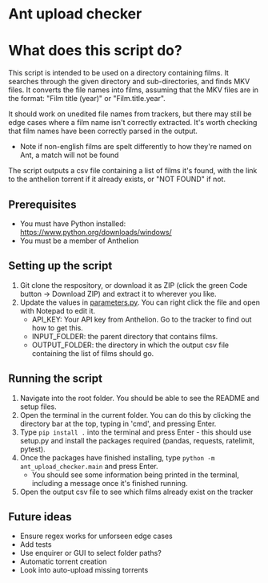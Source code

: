 # Ant upload checker

# What does this script do?
This script is intended to be used on a directory containing films. It searches through the given directory and sub-directories, and finds MKV files. It converts the file names into films, assuming that the MKV files are in the format: "Film title (year)" or "Film.title.year". 

It should work on unedited file names from trackers, but there may still be edge cases where a film name isn't correctly extracted. It's worth checking that film names have been correctly parsed in the output.
* Note if non-english films are spelt differently to how they're named on Ant, a match will not be found

The script outputs a csv file containing a list of films it's found, with the link to the anthelion torrent if it already exists, or "NOT FOUND" if not.

## Prerequisites
* You must have Python installed: https://www.python.org/downloads/windows/
* You must be a member of Anthelion

## Setting up the script

1. Git clone the respository, or download it as ZIP (click the green Code button -> Download ZIP) and extract it to wherever you like.
2. Update the values in [parameters.py](ant_upload_checker\parameters.py). You can right click the file and open with Notepad to edit it.
    * API_KEY: Your API key from Anthelion. Go to the tracker to find out how to get this.
    * INPUT_FOLDER: the parent directory that contains films.
    * OUTPUT_FOLDER: the directory in which the output csv file containing the list of films should go.

## Running the script
1. Navigate into the root folder. You should be able to see the README and setup files.
2. Open the terminal in the current folder. You can do this by clicking the directory bar at the top, typing in 'cmd', and pressing Enter.
3. Type `pip install .` into the terminal and press Enter - this should use setup.py and install the packages required (pandas, requests, ratelimit, pytest).
4. Once the packages have finished installing, type `python -m ant_upload_checker.main` and press Enter.
    * You should see some information being printed in the terminal, including a message once it's finished running.
5. Open the output csv file to see which films already exist on the tracker


## Future ideas
* Ensure regex works for unforseen edge cases
* Add tests
* Use enquirer or GUI to select folder paths?
* Automatic torrent creation
* Look into auto-upload missing torrents